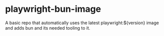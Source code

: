 # playwright-bun-image
A basic repo that automatically uses the latest playwright:${version} image and adds bun and its needed tooling to it.
